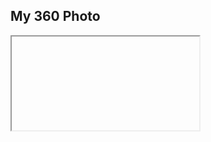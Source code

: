 ## My 360 Photo
<iframe>
<script src="//360.vizor.io/scripts/embed.js" data-vizorurl="//360.vizor.io/embed/v/drb" ></script>
</iframe>
